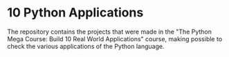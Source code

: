 # 10 Python Applications
The repository contains the projects that were made in the "The Python Mega Course: Build 10 Real World Applications" course, making possible to check the various applications of the Python language.
